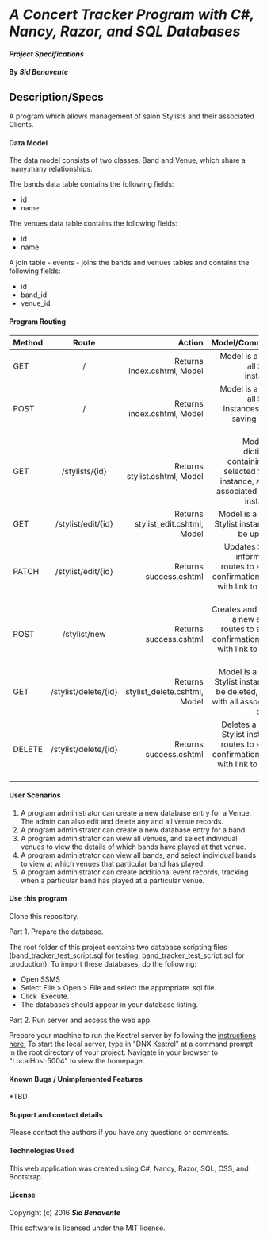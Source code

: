 # _A Concert Tracker Program with C#, Nancy, Razor, and SQL Databases_

#### _Project Specifications_

#### By _**Sid Benavente**_

## Description/Specs

A program which allows management of salon Stylists and their associated Clients.
#### Data Model
The data model consists of two classes, Band and Venue, which share a many:many relationships.

The bands data table contains the following fields:
* id
* name

The venues data table contains the following fields:
* id
* name

A join table - events - joins the bands and venues tables and contains the following fields:
* id
* band_id
* venue_id


#### Program Routing

| Method       | Route           | Action  | Model/Comments |
| ------------- |:-------------:| -----:| -----:|
| GET| /| Returns index.cshtml, Model| Model is a list of all Stylist instances |
| POST| /| Returns index.cshtml, Model| Model is a list of all Stylist instances, after saving a new stylist |
| GET|/stylists/{id}| Returns stylist.cshtml, Model | Model is a dictionary containing the selected Stylist instance, and all associated Client instances |
| GET| /stylist/edit/{id}| Returns stylist_edit.cshtml, Model| Model is a found Stylist instance to be updated |
| PATCH| /stylist/edit/{id}| Returns success.cshtml| Updates Stylist information, routes to simple confirmation page with link to home page |
| POST| /stylist/new| Returns success.cshtml | Creates and saves a new stylist, routes to simple confirmation page with link to home page |
| GET| /stylist/delete/{id}| Returns stylist_delete.cshtml, Model| Model is a found Stylist instance to be deleted, along with all associated clients |
| DELETE| /stylist/delete/{id}| Returns success.cshtml| Deletes a single Stylist instance, routes to simple confirmation page with link to home page |

#### User Scenarios
1. A program administrator can create a new database entry for a Venue. The admin can also edit and delete any and all venue records.
2. A program administrator can create a new database entry for a band.
3. A program administrator can view all venues, and select individual venues to view the details of which bands have played at that venue.
4. A program administrator can view all bands, and select individual bands to view at which venues that particular band has played.
5. A program administrator can create additional event records, tracking when a particular band has played at a particular venue.


#### Use this program
Clone this repository.

Part 1. Prepare the database.

The root folder of this project contains two database scripting files (band_tracker_test_script.sql for testing, band_tracker_test_script.sql for production). To import these databases, do the following:
* Open SSMS
* Select File > Open > File and select the appropriate .sql file.
* Click !Execute.
* The databases should appear in your database listing.

Part 2. Run server and access the web app.

Prepare your machine to run the Kestrel server by following the [instructions here.](https://www.learnhowtoprogram.com/c/getting-started-with-c/installing-c)
To start the local server, type in "DNX Kestrel" at a command prompt in the root directory of your project. Navigate in your browser to "LocalHost:5004" to view the homepage.

#### Known Bugs / Unimplemented Features
*TBD

#### Support and contact details
Please contact the authors if you have any questions or comments.

#### Technologies Used
This web application was created using C#, Nancy, Razor, SQL, CSS, and Bootstrap.

#### License
Copyright (c) 2016 _**Sid Benavente**_

This software is licensed under the MIT license.
